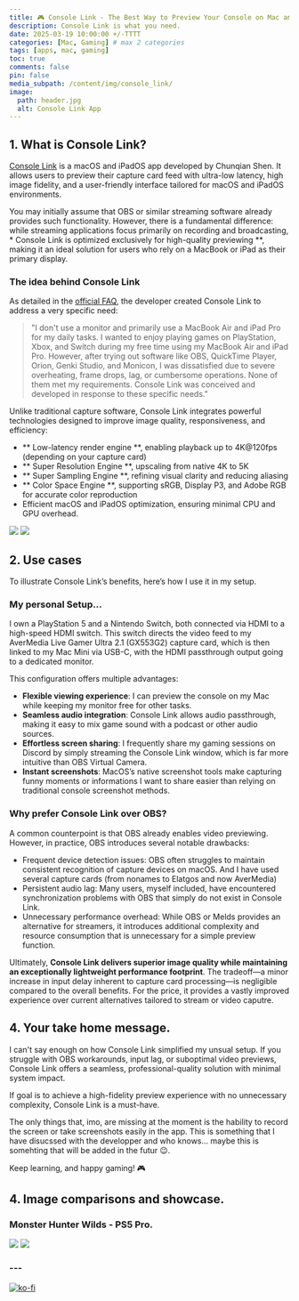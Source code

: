 ```yaml
---
title: 🎮 Console Link - The Best Way to Preview Your Console on Mac and iPad
description: Console Link is what you need.
date: 2025-03-19 10:00:00 +/-TTTT
categories: [Mac, Gaming] # max 2 categories
tags: [apps, mac, gaming] 
toc: true
comments: false
pin: false
media_subpath: /content/img/console_link/
image:
  path: header.jpg
  alt: Console Link App
---
```

## 1. What is Console Link?

[Console Link](https://chunqian.org/console-link) is a macOS and iPadOS app developed by Chunqian Shen. It allows users to preview their capture card feed with ultra-low latency, high image fidelity, and a user-friendly interface tailored for macOS and iPadOS environments.

You may initially assume that OBS or similar streaming software already provides such functionality. However, there is a fundamental difference: while streaming applications focus primarily on recording and broadcasting, * Console Link is optimized exclusively for high-quality previewing **, making it an ideal solution for users who rely on a MacBook or iPad as their primary display.

### The idea behind Console Link
As detailed in the [official FAQ](https://chunqian.org/console-link#faq), the developer created Console Link to address a very specific need:

> "I don't use a monitor and primarily use a MacBook Air and iPad Pro for my daily tasks. I wanted to enjoy playing games on PlayStation, Xbox, and Switch during my free time using my MacBook Air and iPad Pro. However, after trying out software like OBS, QuickTime Player, Orion, Genki Studio, and Monicon, I was dissatisfied due to severe overheating, frame drops, lag, or cumbersome operations. None of them met my requirements. Console Link was conceived and developed in response to these specific needs."

Unlike traditional capture software, Console Link integrates powerful technologies designed to improve image quality, responsiveness, and efficiency:
- ** Low-latency render engine **, enabling playback up to 4K@120fps (depending on your capture card)
- ** Super Resolution Engine **, upscaling from native 4K to 5K
- ** Super Sampling Engine **, refining visual clarity and reducing aliasing
- ** Color Space Engine **, supporting sRGB, Display P3, and Adobe RGB for accurate color reproduction
- Efficient macOS and iPadOS optimization, ensuring minimal CPU and GPU overhead.

<div class="juxtapose">
    <img src="totk_720p_nomods.png" data-label="Native" data-credit="720p preview."/>
    <img src="totk_4k_perf_medium.png" data-label="4K with Super Resolution and Sampling" data-credit="4K resolution upscale of Tears of the Kingdom with Super Resolution set to 'performance' and Super Sampling set to 'medium'."/>
</div>

## 2. Use cases

To illustrate Console Link’s benefits, here’s how I use it in my setup.
### My personal Setup...
I own a PlayStation 5 and a Nintendo Switch, both connected via HDMI to a high-speed HDMI switch. This switch directs the video feed to my AverMedia Live Gamer Ultra 2.1 (GX553G2) capture card, which is then linked to my Mac Mini via USB-C, with the HDMI passthrough output going to a dedicated monitor.

This configuration offers multiple advantages:
- **Flexible viewing experience**: I can preview the console on my Mac while keeping my monitor free for other tasks.
- **Seamless audio integration**: Console Link allows audio passthrough, making it easy to mix game sound with a podcast or other audio sources.
- **Effortless screen sharing**: I frequently share my gaming sessions on Discord by simply streaming the Console Link window, which is far more intuitive than OBS Virtual Camera.
- **Instant screenshots**: MacOS’s native screenshot tools make capturing funny moments or informations I want to share easier than relying on traditional console screenshot methods.

### Why prefer Console Link over OBS?

A common counterpoint is that OBS already enables video previewing. However, in practice, OBS introduces several notable drawbacks:
- Frequent device detection issues: OBS often struggles to maintain consistent recognition of capture devices on macOS. And I have used several capture cards (from nonames to Elatgos and now AverMedia)
- Persistent audio lag: Many users, myself included, have encountered synchronization problems with OBS that simply do not exist in Console Link.
- Unnecessary performance overhead: While OBS or Melds provides an alternative for streamers, it introduces additional complexity and resource consumption that is unnecessary for a simple preview function.

Ultimately, **Console Link delivers superior image quality while maintaining an exceptionally lightweight performance footprint**. The tradeoff—a minor increase in input delay inherent to capture card processing—is negligible compared to the overall benefits. For the price, it provides a vastly improved experience over current alternatives tailored to stream or video caputre. 

## 4. Your take home message.

I can't say enough on how Console Link simplified my unsual setup. If you struggle with OBS workarounds, input lag, or suboptimal video previews, Console Link offers a seamless, professional-quality solution with minimal system impact. 

If goal is to achieve a high-fidelity preview experience with no unnecessary complexity, Console Link is a must-have.

The only things that, imo, are missing at the moment is the hability to record the screen or take screenshots easily in the app. This is something that I have disucssed with the developper and who knows... maybe this is somehting that will be added in the futur 😉.

Keep learning, and happy gaming! 🎮

## 4. Image comparisons and showcase.
### Monster Hunter Wilds - PS5 Pro.
<div class="juxtapose">
    <img src="1080p_no_super.png" data-label="Native" data-credit="Live preview form the capture box."/>
    <img src="1080p_superrez_performance.png" data-label="Super Resolution and Sampling On" data-credit="With Super Resolution set to 'performance' and Super Sampling set to 'medium'."/>
</div>

<script src="https://cdn.knightlab.com/libs/juxtapose/latest/js/juxtapose.min.js"></script>
<link rel="stylesheet" href="https://cdn.knightlab.com/libs/juxtapose/latest/css/juxtapose.css">


### ---

[![ko-fi](https://ko-fi.com/img/githubbutton_sm.svg)](https://ko-fi.com/solwhitehorn)

